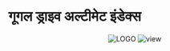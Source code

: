 # गूगल ड्राइव अल्टीमेट इंडेक्स
<p align="center">
<img src="https://telegra.ph/file/a036b5c8adc69da2fb96c.png" alt="LOGO">
<img src="https://telegra.ph/file/9678bde7d42aa1399beef.jpg" alt="view">
</p>
